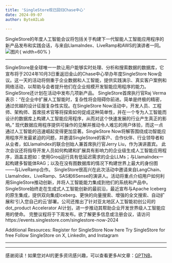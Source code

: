 ```yaml
---
title: 'SingleStore现已回归Chase中心'
date: 2024-09-07
author: ByteAILab

---
```


SingleStore的年度人工智能会议将包括关于构建下一代智能人工智能应用程序的新产品发布和实践会话，与来自LlamaIndex、LiveRamp和AWS的演讲者一同。![图片](https://ai-techpark.com/wp-content/uploads/2024/09/SingleSto-960x540.jpg){ width=60% }

---

SingleStore是全球唯一一款让用户能够实时处理、分析和搜索数据的数据库，它宣布将于2024年10月3日重返旧金山的Chase中心举办年度SingleStore Now会议。这一天的活动将侧重于企业数据和人工智能，提供实践演示、真实客户案例和网络活动，以帮助与会者提升他们在企业规模开发智能应用程序的能力。SingleStore还计划在活动中发布几项新产品。
SingleStore首席执行官Raj Verma表示：“在企业中扩展人工智能时，复杂性将会阻碍你前进。简单是终极的精密，通过优越的设计征服复杂性实现。在SingleStore Now活动中，开发人员、工程师、架构师、首席技术官等将探索如何促成这种简单性，并在一个专为人工智能而设计的数据库上构建人工智能应用程序，从而对这个快速发展的行业产生真正的影响。”
现代数据应用程序提供可操作的见解并推动令人难忘的用户体验，而这一点通过人工智能的迅速崛起变得更加显著。SingleStore Now将解答围绕成功智能应用程序开发最紧迫的问题，并邀请SingleStore的客户、合作伙伴、行业领导者和从业者，如LlamaIndex的联合创始人兼首席执行官Jerry Liu，作为演讲嘉宾。
此次会议还将指导开发人员如何构建和扩展具有影响力的企业级生成人工智能应用程序，涵盖主题如：使用Groq运行具有低延迟需求的企业LLMs；与LlamaIndex一起构建多智能体RAG；以及在没有图数据库的情况下构建世界上最大的身份图——与LiveRamp合作。
SingleStore很高兴在此次活动中邀请来自LangChain、LlamaIndex、LiveRamp、SAS和6Sense的演讲人。活动将重点介绍用户如何利用SingleStore推动创新，并将人工智能能力集成到他们的系统和产品中。
SingleStore始终走在生成式人工智能创新的最前沿，最近宣布与Apache Iceberg的原生集成，提供双向集成Iceberg、更快的向量搜索、增强的全文搜索、自动扩展和‘引入您自己的云’部署。公司还推出了针对亚太地区人工智能初创公司的dot_product Accelerator AI计划，进一步推动其帮助企业开发世界级人工智能应用的使命。
完整议程将于下周发布。欲了解更多信息或注册会议，请访问https://events.singlestore.com/singlestore-now-2024

Additional Resources:
Register for SingleStore Now here
Try SingleStore for free
Follow SingleStore on X, LinkedIn, and Instagram

---
---
感谢阅读！如果您对AI的更多资讯感兴趣，可以查看更多AI文章：[GPTNB](https://gptnb.com)。